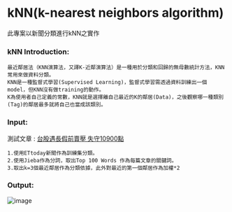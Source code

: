 # kNN(k-nearest neighbors algorithm)
此專案以新聞分類進行kNN之實作

### kNN Introduction:

```
最近鄰居法（KNN演算法，又譯K-近鄰演算法）是一種用於分類和回歸的無母數統計方法，KNN常用來做資料分類。
KNN是一種監督式學習(Supervised Learning)，監督式學習需透過資料訓練出一個model，但KNN沒有做training的動作。
K為使用者自己定義的常數，KNN就是選擇離自己最近的K的鄰居(Data)，之後觀察哪一種類別(Tag)的鄰居最多就將自己也當成該類別。
```
### Input:

測試文章 : [台股遇長假前賣壓 失守10900點](https://tw.news.yahoo.com/%E5%8F%B0%E8%82%A1%E9%81%87%E9%95%B7%E5%81%87%E5%89%8D%E8%B3%A3%E5%A3%93-%E5%A4%B1%E5%AE%8810900%E9%BB%9E-062006790.html)  
```
1.使用ETtoday新聞作為訓練集分類。
2.使用Jieba作為分詞，取出Top 100 Words 作為每篇文章的關鍵詞。
3.取出k=3個最近鄰居作為分類依據，此外對最近的第一個鄰居作為加權*2
```

### Output:

![image](https://github.com/Larix/KNN/blob/master/1.jpg)
